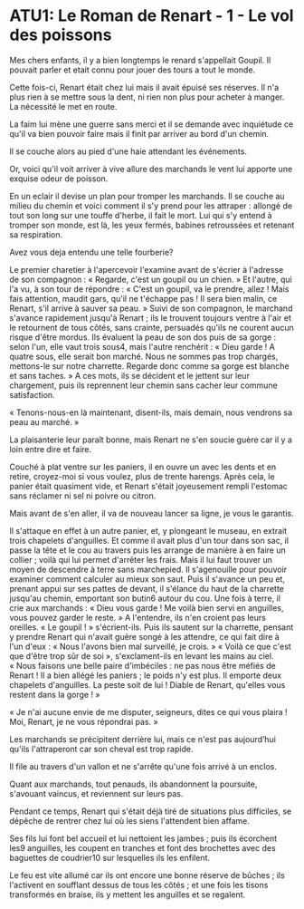 # ATU1: Le Roman de Renart - 1 - Le vol des poissons

Mes chers enfants, il y a bien longtemps le renard s'appellait Goupil. Il pouvait parler et etait connu pour jouer des tours a tout le monde.

Cette fois-ci, Renart était chez lui mais il avait épuisé ses réserves. 
Il n'a plus rien à se mettre sous la dent, ni rien non plus pour acheter à manger. 
La nécessité le met en route. 

La faim lui mène une guerre sans merci et il se demande avec inquiétude ce qu'il va bien pouvoir faire mais il finit par arriver au bord d'un chemin.

Il se couche alors au pied d'une haie attendant les événements. 

Or, voici qu'il voit arriver à vive allure des marchands le vent lui apporte une exquise odeur de poisson. 

En un eclair il devise un plan pour tromper les marchands. 
Il se couche au milieu du chemin et voici comment il s'y prend pour les attraper : allongé de tout son long sur une touffe d'herbe, il fait le mort. 
Lui qui s'y entend à tromper son monde, est là, les yeux fermés, babines retroussées et retenant sa respiration. 

Avez vous deja entendu une telle fourberie? 

Le premier charetier à l'apercevoir l'examine avant de s'écrier à l'adresse de son compagnon : 
« Regarde, c'est un goupil ou un chien. » 
Et l'autre, qui l'a vu, à son tour de répondre : 
« C'est un goupil, va le prendre, allez ! Mais fais attention, maudit gars, qu'il ne t'échappe pas ! Il sera bien malin, ce Renart, s'il arrive à sauver sa peau. »
Suivi de son compagnon, le marchand s'avance rapidement jusqu'à Renart ;
ils le trouvent toujours ventre à l'air et le retournent de tous côtés, sans crainte, persuadés qu'ils ne courent aucun risque d'être mordus. Ils évaluent la peau de son dos puis de sa gorge : selon l'un, elle vaut trois sous4, mais l'autre renchérit : « Dieu garde ! A quatre sous, elle serait bon marché. Nous ne sommes pas trop chargés, mettons-le sur notre charrette. Regarde donc comme sa gorge est blanche et sans taches. »
A ces mots, ils se décident et le jettent sur leur chargement, puis ils reprennent leur chemin sans cacher leur commune satisfaction.

« Tenons-nous-en là maintenant, disent-ils, mais demain, nous vendrons sa peau au marché. »

La plaisanterie leur paraît bonne, mais Renart ne s'en soucie guère car il y a loin entre dire et faire. 

Couché à plat ventre sur les paniers, il en ouvre un avec les dents et en retire, croyez-moi si vous voulez, plus de trente harengs. 
Après cela, le panier était quasiment vide, et Renart s'était joyeusement rempli l'estomac sans réclamer ni sel ni poivre ou citron.

Mais avant de s'en aller, il va de nouveau lancer sa ligne, je vous le garantis. 

Il s'attaque en effet à un autre panier, et, y plongeant le museau, en extrait trois chapelets d'anguilles. 
Et comme il avait plus d'un tour dans son sac, il passe la tête et le cou au travers puis les arrange de manière à en faire un collier ;
voilà qui lui permet d'arrêter les frais. 
Mais il lui faut trouver un moyen de descendre à terre sans marchepied. 
Il s'agenouille pour pouvoir examiner comment calculer au mieux son saut. 
Puis il s'avance un peu et, prenant appui sur ses pattes de devant, il s'élance du haut de la charrette jusqu'au chemin, emportant son butin6 autour du cou.
Une fois à terre, il crie aux marchands : « Dieu vous garde ! Me voilà bien servi en anguilles, vous pouvez garder le reste. » 
A l'entendre, ils n'en croient pas leurs oreilles. 
« Le goupil ! » s'écrient-ils. 
Puis ils sautent sur la charrette, pensant y prendre Renart qui n'avait guère songé à les attendre, ce qui fait dire à l'un d'eux : 
« Nous l'avons bien mal surveillé, je crois. » 
« Voilà ce que c'est que d'être trop sûr de soi », s'exclament-ils en levant les mains au ciel. 
« Nous faisons une belle paire d'imbéciles : ne pas nous être méfiés de Renart !
Il a bien allégé les paniers ; le poids n'y est plus. Il emporte deux chapelets d'anguilles. La peste soit de lui !
Diable de Renart, qu'elles vous restent dans la gorge ! »

« Je n'ai aucune envie de me disputer, seigneurs, dites ce qui vous plaira ! Moi, Renart, je ne vous répondrai pas. »

Les marchands se précipitent derrière lui, mais ce n'est pas aujourd’hui qu'ils l'attraperont car son cheval est trop rapide. 

Il file au travers d'un vallon et ne s'arrête qu'une fois arrivé à un enclos. 

Quant aux marchands, tout penauds, ils abandonnent la poursuite, s'avouant vaincus, et reviennent sur leurs pas.

Pendant ce temps, Renart qui s'était déjà tiré de situations plus difficiles, se dépêche de rentrer chez lui où les siens l'attendent bien affame.

Ses fils lui font bel accueil et lui nettoient les jambes ; puis ils écorchent les9 anguilles, les coupent en tranches et font des brochettes avec des baguettes de coudrier10 sur lesquelles ils les enfilent. 

Le feu est vite allumé car ils ont encore une bonne réserve de bûches ; ils l'activent en soufflant dessus de tous les côtés ; et une fois les tisons transformés en braise, ils y mettent les anguilles et se regalent.

